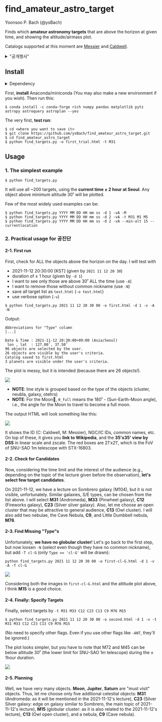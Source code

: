 # find_amateur_astro_target
Yoonsoo P. Bach (@ysBach)

Finds which **amateur astronomy targets** that are above the horizon at given time, and showing the altitude/airmass plot.

Catalogs supported at this moment are [Messier](https://en.wikipedia.org/wiki/Messier_object) and [Caldwell](https://en.wikipedia.org/wiki/Caldwell_catalogue).



<details><summary>"공개행사"</summary>

This work is derived from the "**서울대학교 천문대 공개행사**" (by SNU astro), a subproject of "**서울대학교 연구성과사회환원 프로그램**" (by SNU)

* "SNU": Seoul National University, South Korea
* "astro": Department of Physics and Astronomy, Astronomy program

Therefore, the default location/timezone is at Seoul, South Korea.

</details>




## Install

<details>
<summary> Dependency </summary>
You need:

* python 3.6+
* pytz
* numpy
* pandas
* astropy
* astroquery
* **astroplan**
* matplotlib
* rich (optional)

</details>

First, **install** Anaconda/miniconda (You may also make a new environment if you wish). Then run this:

```
$ conda install -c conda-forge rich numpy pandas matplotlib pytz astropy astroquery astroplan --yes
```



The very first, **test run**:

```
$ cd <where you want to save it>
$ git clone https://github.com/ysBach/find_amateur_astro_target.git
$ cd find_amateur_astro_target
$ python find_targets.py -o first_trial.html -t M31
```



## Usage

### 1. The simplest example

```
$ python find_targets.py
```

It will use all ~200 targets, using the **current time ± 2 hour at Seoul**. Any object above minimum altitude 30˚ will be plotted.



Few of the most widely used examples can be:

```
$ python find_targets.py YYYY MM DD HH mm ss -d 1 -vA -M
$ python find_targets.py YYYY MM DD HH mm ss -d 2 -vA -t M31 M1 M5
$ python find_targets.py YYYY MM DD HH mm ss -d 2 -vA --min-alt 15 --currentlocation
```





### 2. Practical usage for 공진단

#### 2-1. First run

First, check for ALL the objects above the horizon on the day. I will test with

* 2021-11-12 20:30:00 [KST] (given by ``2021 11 12 20 30``)
* duration of ± 1 hour (given by `-d 1`)
* I want to see only those are above 30˚ ALL the time (use `-A`)
* I want to remove those without common nickname (use `-N`)
* save all target list as ``test.html`` (`-o test.html`)
* use verbose option (`-v`)

```
$ python find_targets.py 2021 11 12 20 30 00 -o first.html -d 1 -v -A -N
```

Output:

```
Abbreviations for "Type" column
[...]

Date & Time : 2021-11-12 20:30:00+09:00 (Asia/Seoul)
 lon , lat  : 127.00˚, 37.50˚
96 objects are selected by the user.
26 objects are visible by the user's criteria.
Catalog saved to first.html
3 planets are visible under the user's criteria.
```

The plot is messy, but it is intended (because there are 26 objects!).

![](examples/Figure_1.png)

* **NOTE**: line style is grouped based on the type of the objects (cluster, neubla, galaxy, otehrs)
* **NOTE**: For the Moon, ``θ_full`` means the 180˚ - (Sun-Earth-Moon angle), i.e., the angle for the Moon to travel to become a full moon.

The output HTML will look something like this:

![](examples/Figure_2.png)

It shows the ID (C: Caldwell, M: Messier), NGC/IC IDs, common names, etc. On top of these, it gives you **link to Wikipedia**, and the **35'x35' view by DSS** in linear scale and zscale. The red boxes are 21'x21', which is the FoV of SNU-SAO 1m telescope with STX-16803.



#### 2-2. Check for Candidates

Now, considering the time limit and the interest of the audience (e.g., depending on the topic of the lecture given before the observation), **let's select few target candidates**.

On 2021-11-12, we have a lecture on Sombrero galaxy (M104), but it is not visible, unfortunately. Similar galaxies, S/E types, can be chosen from the list above. I will select **M31** (Andromeda), **M33** (Pinwheel galaxy), **C12** (Fireworks galaxy), **C23** (Silver silver galaxy). Also, let me choose an open cluster that may be attractive to general audience, **C13** (Owl cluster). I will also add two nebulae, the Cave Nebula, **C9**, and Little Dumbbell nebula, **M76**.



#### 2-3. Find Missing "Type"s

Unfortunately, **we have no globular cluster**! Let's go back to the first step, but now loosen `-N` (select even though they have no common nickname), but add `-T cl-G` (only ``Type == 'cl-G'`` will be drawn):

```
python find_targets.py 2021 11 12 20 30 00 -o first-cl-G.html -d 1 -v -A -T cl-G
```

![](examples/Figure_1-2.png)

Considering both the images in `first-cl-G.html` and the altitude plot above, I think **M15** is a good choice.



#### 2-4. Finally: Specify Targets

Finally, select targets by `-t M31 M33 C12 C23 C13 C9 M76 M15`

```
$ python find_targets.py 2021 11 12 20 30 00 -o second.html -d 1 -v -t M31 M33 C12 C23 C13 C9 M76 M15
```

(No need to specify other flags. Even if you use other flags like `-ANT`, they'll be ignored.)

The plot looks simpler, but you have to note that M72 and M45 can be below altitude 30˚ (the lower limit for SNU-SAO 1m telescope) during the ± 1hour duration.

![](examples/Figure_3.png)

#### 2-5. Planning

Well, we have very many objects. **Moon**, **Jupiter**, **Saturn** are "must visit" objects. Thus, let me choose only five additional celestial objects: **M31** (Andromeda: as it will be mentioned in the 2021-11-12's lecture), **C23** (Silver Silver galaxy: edge on galaxy similar to Sombrero, the main topic of 2021-11-12's lecture), **M15** (globular cluster: as it is also related to the 2021-11-12's lecture), **C13** (Owl open cluster), and a nebula, **C9** (Cave nebula).


